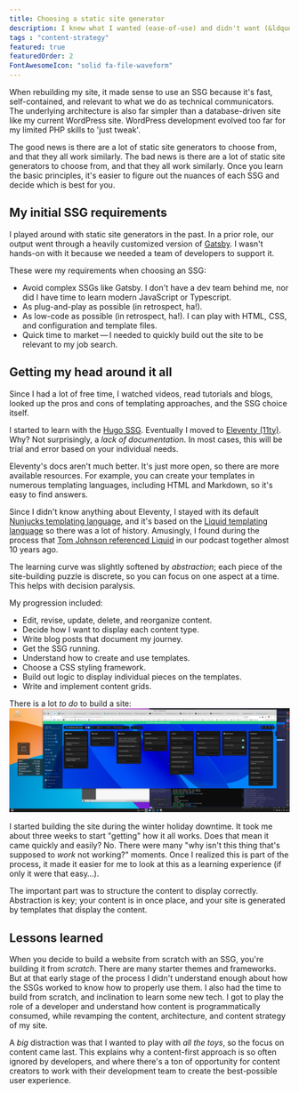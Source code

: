 ```yaml
---
title: Choosing a static site generator
description: I knew what I wanted (ease-of-use) and didn't want (&ldquo;ease of use&rdquo;) when building a site with static site generators (SSGs).
tags : "content-strategy"
featured: true
featuredOrder: 2
FontAwesomeIcon: "solid fa-file-waveform"
---
```


When rebuilding my site, it made sense to use an SSG because it's fast, self-contained, and relevant to what we do as technical communicators. The underlying architecture is also far simpler than a database-driven site like my current WordPress site. WordPress development evolved too far for my limited PHP skills to 'just tweak'.

The good news is there are a lot of static site generators to choose from, and that they all work similarly. The bad news is there are a lot of static site generators to choose from, and that they all work similarly. Once you learn the basic principles, it's easier to figure out the nuances of each SSG and decide which is best for you.

## My initial SSG requirements

I played around with static site generators in the past. In a prior role, our output went through a heavily customized version of [Gatsby](https://gatsbyjs.com). I wasn't hands-on with it because we needed a team of developers to support it.

These were my requirements when choosing an SSG:

- Avoid complex SSGs like Gatsby. I don't have a dev team behind me, nor did I have time to learn modern JavaScript or Typescript.
- As plug-and-play as possible (in retrospect, ha!).
- As low-code as possible (in retrospect, ha!). I can play with HTML, CSS, and configuration and template files.
- Quick time to market&thinsp;&mdash;&thinsp;I needed to quickly build out the site to be relevant to my job search.

## Getting my head around it all

Since I had a lot of free time, I watched videos, read tutorials and blogs, looked up the pros and cons of templating approaches, and the SSG choice itself.

I started to learn with the [Hugo SSG](https://gohugo.io/). Eventually I moved to [Eleventy (11ty)](https://eleventy.dev). Why? Not surprisingly, a *lack of documentation*. In most cases, this will be trial and error based on your individual needs.

Eleventy's docs aren't much better. It's just more open, so there are more available resources. For example, you can create your templates in numerous templating languages, including HTML and Markdown, so it's easy to find answers.

Since I didn't know anything about Eleventy, I stayed with its default [Nunjucks templating language](https://mozilla.github.io/nunjucks/), and it's based on the [Liquid templating language](https://liquidjs.com/index.html) so there was a lot of history. Amusingly, I found during the process that [Tom Johnson referenced Liquid](/podcasts/content-content-podcast-episode-4-curse-of-knowledge-with-tom-johnson/) in our podcast together almost 10 years ago.

The learning curve was slightly softened by *abstraction*; each piece of the site-building puzzle is discrete, so you can focus on one aspect at a time. This helps with decision paralysis.

My progression included:

- Edit, revise, update, delete, and reorganize content.
- Decide how I want to display each content type.
- Write blog posts that document my journey.
- Get the SSG running.
- Understand how to create and use templates.
- Choose a CSS styling framework.
- Build out logic to display individual pieces on the templates.
- Write and implement content grids.

There is a lot *to do* to build a site:
![Kanban board showing to-do list for site](/assets/images/any-do-kanban-board.png)

I started building the site during the winter holiday downtime. It took me about three weeks to start "getting" how it all works. Does that mean it came quickly and easily? No. There were many "why isn't this thing that's supposed to *work* not working?" moments. Once I realized this is part of the process, it made it easier for me to look at this as a learning experience (if only it were that easy&hellip;).

The important part was to structure the content to display correctly. Abstraction is key; your content is in once place, and your site is generated by templates that display the content.

## Lessons learned

When you decide to build a website from scratch with an SSG, you're building it from *scratch*. There are many starter themes and frameworks. But at that early stage of the process I didn't understand enough about how the SSGs worked to know how to properly use them. I also had the time to build from scratch, and inclination to learn some new tech. I got to play the role of a developer and understand how content is programmatically consumed, while revamping the content, architecture, and content strategy of my site.

A *big* distraction was that I wanted to play with *all the toys*, so the focus on content came last. This explains why a content-first approach is so often ignored by developers, and where there's a ton of opportunity for content creators to work with their development team to create the best-possible user experience.
